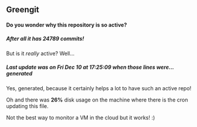 ## Greengit

#### Do you wonder why this repository is so active?

##### After all it has 24789 commits!

But is it *really* active? Well...

##### Last update was on Fri Dec 10 at 17:25:09 when those lines were... generated

Yes, generated, because it certainly helps a lot to have such an active repo!

Oh and there was **26%** disk usage on the machine
where there is the cron updating this file.

Not the best way to monitor a VM in the cloud but it works! :)
